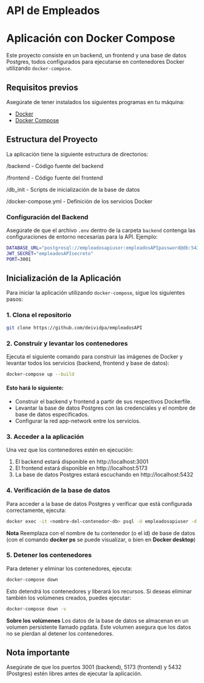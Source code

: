 # API de Empleados

# Aplicación con Docker Compose

Este proyecto consiste en un backend, un frontend y una base de datos Postgres, todos configurados para ejecutarse en contenedores Docker utilizando `docker-compose`.

## Requisitos previos

Asegúrate de tener instalados los siguientes programas en tu máquina:

- [Docker](https://www.docker.com/get-started)
- [Docker Compose](https://docs.docker.com/compose/install/)

## Estructura del Proyecto

La aplicación tiene la siguiente estructura de directorios:

/backend - Código fuente del backend

/frontend - Código fuente del frontend 

/db_init - Scripts de inicialización de la base de datos

/docker-compose.yml - Definición de los servicios Docker


### Configuración del Backend

Asegúrate de que el archivo `.env` dentro de la carpeta `backend` contenga las configuraciones de entorno necesarias para la API. Ejemplo:

```bash
DATABASE_URL="postgresql://empleadosapiuser:empleadosAPIpassword@db:5432/empleadosapidb"
JWT_SECRET="empleadosAPIsecreto"
PORT=3001
```

## Inicialización de la Aplicación

Para iniciar la aplicación utilizando `docker-compose`, sigue los siguientes pasos:

### 1. Clona el repositorio

```bash
git clone https://github.com/deividpa/empleadosAPI
```

### 2. Construir y levantar los contenedores
Ejecuta el siguiente comando para construir las imágenes de Docker y levantar todos los servicios (backend, frontend y base de datos):

```bash
docker-compose up --build
```

#### Esto hará lo siguiente:

- Construir el backend y frontend a partir de sus respectivos Dockerfile.
- Levantar la base de datos Postgres con las credenciales y el nombre de base de datos especificados.
- Configurar la red app-network entre los servicios.


### 3. Acceder a la aplicación
Una vez que los contenedores estén en ejecución:

1. El backend estará disponible en http://localhost:3001
2. El frontend estará disponible en http://localhost:5173
3. La base de datos Postgres estará escuchando en http://localhost:5432


### 4. Verificación de la base de datos
Para acceder a la base de datos Postgres y verificar que está configurada correctamente, ejecuta:

```bash
docker exec -it <nombre-del-contenedor-db> psql -U empleadosapiuser -d empleadosapidb
```
**Nota** Reemplaza <nombre-del-contenedor-db> con el nombre de tu contenedor (o el id) de base de datos (con el comando  **docker ps** se puede visualizar, o bien en **Docker desktop**)

### 5. Detener los contenedores

Para detener y eliminar los contenedores, ejecuta:

```bash
docker-compose down
```

Esto detendrá los contenedores y liberará los recursos. Si deseas eliminar también los volúmenes creados, puedes ejecutar:

```bash
docker-compose down -v
```

**Sobre los volúmenes**
Los datos de la base de datos se almacenan en un volumen persistente llamado pgdata. Este volumen asegura que los datos no se pierdan al detener los contenedores.

## Nota importante
Asegúrate de que los puertos 3001 (backend), 5173 (frontend) y 5432 (Postgres) estén libres antes de ejecutar la aplicación.